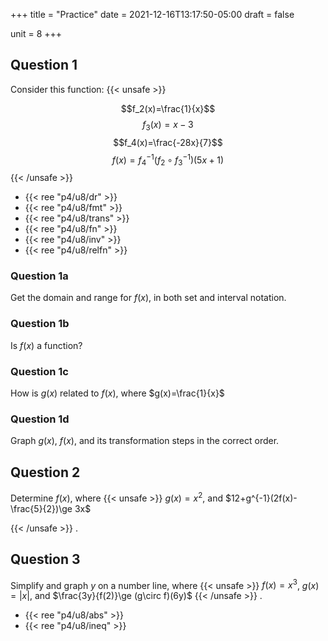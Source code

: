 +++
title = "Practice"
date = 2021-12-16T13:17:50-05:00
draft = false

unit = 8
+++

## Question 1

Consider this function:
{{< unsafe >}}
<!--$$f(x)=\frac{-27}{(7^{-1})(x-(-3)^3)}$$-->
$$f_2(x)=\frac{1}{x}$$
$$f_3(x)=x-3$$
$$f_4(x)=\frac{-28x}{7}$$
$$f(x)=f_4^{-1}(f_2\circ f_3^{-1})(5x+1)$$
{{< /unsafe >}}

- {{< ree "p4/u8/dr" >}}
- {{< ree "p4/u8/fmt" >}}
- {{< ree "p4/u8/trans" >}}
- {{< ree "p4/u8/fn" >}}
- {{< ree "p4/u8/inv" >}}
- {{< ree "p4/u8/relfn" >}}

### Question 1a

Get the domain and range for $f(x)$,
in both set and interval notation.

### Question 1b

Is $f(x)$ a function?

### Question 1c

How is $g(x)$ related to $f(x)$,
where $g(x)=\frac{1}{x}$

### Question 1d

Graph $g(x)$, $f(x)$, and its transformation steps in the correct order.

## Question 2

Determine $f(x)$,
where
{{< unsafe >}}
$g(x)=x^2$, and
$12+g^{-1}(2f(x)-\frac{5}{2})\ge 3x$
<!--$f(x)\ge 2g(3(x-4))+5$<br />-->
{{< /unsafe >}}
.

## Question 3

Simplify and graph $y$ on a number line,
where
{{< unsafe >}}
$f(x)=x^3$,
$g(x)=|x|$, and
$\frac{3y}{f(2)}\ge (g\circ f)(6y)$
{{< /unsafe >}}
.

- {{< ree "p4/u8/abs" >}}
- {{< ree "p4/u8/ineq" >}}

